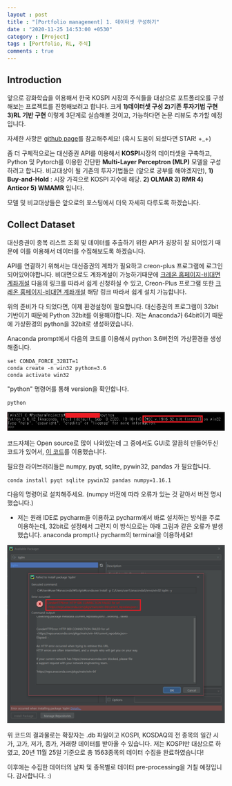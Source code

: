 ```yaml
---
layout : post
title : "[Portfolio management] 1. 데이터셋 구성하기"
date : "2020-11-25 14:53:00 +0530"
category : [Project]
tags : [Portfolio, RL, 주식]
comments : true
---
```


## **Introduction**

앞으로 강화학습을 이용해서 한국 KOSPI 시장의 주식들을 대상으로 포트폴리오를 구성해보는 프로젝트를 진행해보려고 합니다.
크게 **1)데이터셋 구성 2)기존 투자기법 구현 3)RL 기반 구현** 이렇게 3단계로 실습해볼 것이고,
가능하다면 논문 리뷰도 추가할 예정입니다.

자세한 사항은 [github page](https://github.com/hanseul-jeong/Portfolios "내 깃헙")를 참고해주세요!
(혹시 도움이 되셨다면 STAR! +_+)


좀 더 구체적으로는 대신증권 API를 이용해서 **KOSPI**시장의 데이터셋을 구축하고,
Python 및 Pytorch를 이용한 간단한 **Multi-Layer Perceptron (MLP)** 모델을 구성하려고 합니다.
비교대상이 될 기존의 투자기법들은 (앞으로 공부를 해야겠지만),
**1) Buy-and-Hold** : 시장 가격으로 KOSPI 지수에 해당.
**2) OLMAR 3) RMR 4) Anticor 5) WMAMR**
입니다.

모델 및 비교대상들은 앞으로의 포스팅에서 더욱 자세히 다루도록 하겠습니다.

## **Collect Dataset**

대신증권이 종목 리스트 조회 및 데이터를 추출하기 위한 API가 굉장히 잘 되어있기 때문에
이를 이용해서 데이터를 수집해보도록 하겠습니다.

API를 연결하기 위해서는 대신증권의 계좌가 필요하고 creon-plus 프로그램에 로그인되어있어야합니다.
비대면으로도 계좌계설이 가능하기때문에 [크레온 홈페이지-비대면 계좌개설](http://money2.creontrade.com/E5/WTS/Customer/AccountOpen/DW_NoFaceOpen.aspx?m=7108&p=6662&v=5573) 다음의 링크를 따라서 쉽게 신청하실 수 있고,
Creon-Plus 프로그램 또한 [크레온 홈페이지-비대면 계좌개설](http://money2.creontrade.com/e5/mboard/ptype_basic/plusPDS/DW_Basic_Read.aspx?boardseq=299&seq=35&page=1&searchString=&prd=&lang=8&p=8833&v=8639&m=9505) 해당 링크 따라서 쉽게 설치 가능합니다.

위의 준비가 다 되었다면, 이제 환경설정이 필요합니다.
대신증권의 프로그램이 32bit 기반이기 때문에 Python 32bit를 이용해야합니다.
저는 Anaconda가 64bit이기 때문에 가상환경의 python을 32bit로 생성하였습니다.

Anaconda prompt에서 다음의 코드를 이용해서 python 3.6버전의 가상환경을 생성해줍니다.

    set CONDA_FORCE_32BIT=1
    conda create -n win32 python=3.6
    conda activate win32

"python" 명령어를 통해 version을 확인합니다.

    python

![Image window32bit](/assets/img/post/window32bit.png)

코드자체는 Open source로 많이 나와있는데 그 중에서도 GUI로 깔끔히 만들어두신 코드가 있어서,
[이 코드](https://github.com/gyusu/Creon-Datareader "대신증권 데이터 수집 github")를 이용했습니다.

필요한 라이브러리들은 numpy, pyqt, sqlite, pywin32, pandas 가 필요합니다.

    conda install pyqt sqlite pywin32 pandas numpy=1.16.1

다음의 명령어로 설치해주세요. (numpy 버전에 따라 오류가 있는 것 같아서 버전 명시했습니다.)
- 저는 원래 IDE로 pycharm을 이용하고 pycharm에서 바로 설치하는 방식을 주로 이용하는데,
32bit로 설정해서 그런지 이 방식으로는 아래 그림과 같은 오류가 발생했습니다.
anaconda prompt나 pycharm의 terminal을 이용하세요!

![Image HTTPerror](/assets/img/post/HTTPerror.png)

위 코드의 결과물로는 확장자는 .db 파일이고 KOSPI, KOSDAQ의 전 종목의 일간 시가, 고가, 저가, 종가, 거래량 데이터를 받아올 수 있습니다.
저는 KOSPI만 대상으로 하였고, 20년 11월 25일 기준으로 총 1563종목의 데이터 수집을 완료하였습니다!

이후에는 수집한 데이터의 날짜 및 종목별로 데이터 pre-processing을 거칠 예정입니다.
감사합니다. :)



